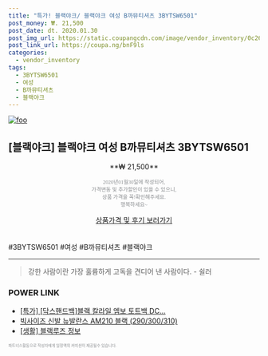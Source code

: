 ```yaml
--- 
title: "특가! 블랙야크/ 블랙야크 여성 B까뮤티셔츠 3BYTSW6501" 
post_money: ₩. 21,500 
post_date: dt. 2020.01.30 
post_img_url: https://static.coupangcdn.com/image/vendor_inventory/0c26/b9d2c13f9cae3446a590040caedd3da7b638876f9477dd93ba86e820af91.jpg 
post_link_url: https://coupa.ng/bnF9ls 
categories: 
  - vendor_inventory 
tags: 
  - 3BYTSW6501 
  - 여성 
  - B까뮤티셔츠 
  - 블랙야크 
--- 
```

[![foo](https://static.coupangcdn.com/image/vendor_inventory/0c26/b9d2c13f9cae3446a590040caedd3da7b638876f9477dd93ba86e820af91.jpg)](https://coupa.ng/bnF9ls) 

## [블랙야크] 블랙야크 여성 B까뮤티셔츠 3BYTSW6501 
<p style="text-align: center;">**₩ 21,500**</p> 
<p style="text-align: center;"><span style="color: #898c8f; font-family: Georgia,Times,serif; font-size: 0.75em;">2020년01월30일에 작성되어, <br>가격변동 및 추가할인이 있을 수 있으니,<br> 상품 가격을 꼭!확인해주세요.<br>행복하세요~</span> 
</p>	 
<div markdown="0" style="text-align: center;"><a href="https://coupa.ng/bnF9ls" class="btn btn--success">상품가격 및 후기 보러가기</a></div> 
<br><br> 
  #3BYTSW6501 #여성 #B까뮤티셔츠 #블랙야크 
<hr> 

> 강한 사람이란 가장 훌륭하게 고독을 견디어 낸 사람이다. - 쉴러 


### POWER LINK

* <a href="https://blog.naver.com/an0733/221786394596" target="_blank">[특가] [닥스핸드백]블랙 칼라일 엠보 토트백 DC...</a>
* <a href="https://blog.naver.com/santokki14/221784240597" target="_blank">빅사이즈 신발 뉴발란스 AM210 블랙 (290/300/310)</a>
* <a href="https://blog.naver.com/fasyy4321/221761220550" target="_blank"> [생활] 블랙루즈 정보 </a>

<span style="color: #898c8f; font-family: Georgia,Times,serif; font-size: 0.55em;">파트너스활동으로 작성자에게 일정액의 커미션이 제공될수 있습니다.</span> 
